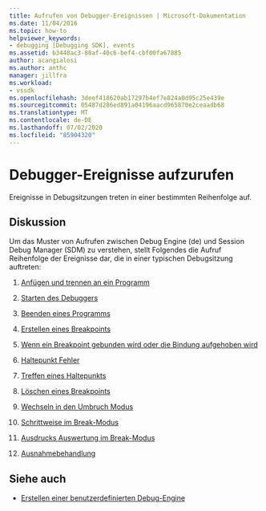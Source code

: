 ```yaml
---
title: Aufrufen von Debugger-Ereignissen | Microsoft-Dokumentation
ms.date: 11/04/2016
ms.topic: how-to
helpviewer_keywords:
- debugging [Debugging SDK], events
ms.assetid: b3440ac3-80af-40c6-bef4-cbf00fa67885
author: acangialosi
ms.author: anthc
manager: jillfra
ms.workload:
- vssdk
ms.openlocfilehash: 3deef418620ab17297b4ef7e824a0d95c25e439e
ms.sourcegitcommit: 05487d286ed891a04196aacd965870e2ceaadb68
ms.translationtype: MT
ms.contentlocale: de-DE
ms.lasthandoff: 07/02/2020
ms.locfileid: "85904320"
---
```

# <a name="call-debugger-events"></a>Debugger-Ereignisse aufzurufen
Ereignisse in Debugsitzungen treten in einer bestimmten Reihenfolge auf.

## <a name="discussion"></a>Diskussion
 Um das Muster von Aufrufen zwischen Debug Engine (de) und Session Debug Manager (SDM) zu verstehen, stellt Folgendes die Aufruf Reihenfolge der Ereignisse dar, die in einer typischen Debugsitzung auftreten:

1. [Anfügen und trennen an ein Programm](../../extensibility/debugger/attaching-and-detaching-to-a-program.md)

2. [Starten des Debuggers](../../extensibility/debugger/launching-the-debugger.md)

3. [Beenden eines Programms](../../extensibility/debugger/terminating-a-program.md)

4. [Erstellen eines Breakpoints](../../extensibility/debugger/creating-a-breakpoint.md)

5. [Wenn ein Breakpoint gebunden wird oder die Bindung aufgehoben wird](../../extensibility/debugger/when-a-breakpoint-binds-or-becomes-unbound.md)

6. [Haltepunkt Fehler](../../extensibility/debugger/breakpoint-errors.md)

7. [Treffen eines Haltepunkts](../../extensibility/debugger/hitting-a-breakpoint.md)

8. [Löschen eines Breakpoints](../../extensibility/debugger/deleting-a-breakpoint.md)

9. [Wechseln in den Umbruch Modus](../../extensibility/debugger/entering-break-mode.md)

10. [Schrittweise im Break-Modus](../../extensibility/debugger/stepping-in-break-mode.md)

11. [Ausdrucks Auswertung im Break-Modus](../../extensibility/debugger/expression-evaluation-in-break-mode.md)

12. [Ausnahmebehandlung](../../extensibility/debugger/exception-handling-visual-studio-sdk.md)

## <a name="see-also"></a>Siehe auch
- [Erstellen einer benutzerdefinierten Debug-Engine](../../extensibility/debugger/creating-a-custom-debug-engine.md)
